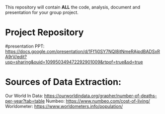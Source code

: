 This repository will contain **ALL** the code, analysis, document and presentation for your group project.

# Project Repository
#presentation PPT: https://docs.google.com/presentation/d/1Ff1j0SY7NQl8itNmeRAjpdBADSxRA9rV/edit?usp=sharing&ouid=109950349472292901009&rtpof=true&sd=true

# Sources of Data Extraction:
Our World In Data:  https://ourworldindata.org/grapher/number-of-deaths-per-year?tab=table
Numbeo:  https://www.numbeo.com/cost-of-living/
Worldometer:  https://www.worldometers.info/population/

 
